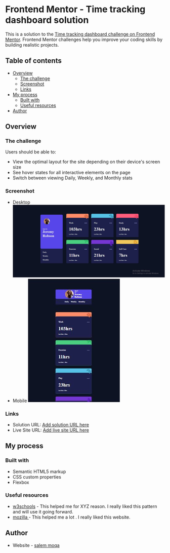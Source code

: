 # Frontend Mentor - Time tracking dashboard solution

This is a solution to the [Time tracking dashboard challenge on Frontend Mentor](https://www.frontendmentor.io/challenges/time-tracking-dashboard-UIQ7167Jw). Frontend Mentor challenges help you improve your coding skills by building realistic projects. 

## Table of contents

- [Overview](#overview)
  - [The challenge](#the-challenge)
  - [Screenshot](#screenshot)
  - [Links](#links)
- [My process](#my-process)
  - [Built with](#built-with)
  - [Useful resources](#useful-resources)
- [Author](#author)




## Overview

### The challenge

Users should be able to:

- View the optimal layout for the site depending on their device's screen size
- See hover states for all interactive elements on the page
- Switch between viewing Daily, Weekly, and Monthly stats

### Screenshot
- Desktop
![Desktop screenshot](screenshot/Desktop.JPG)
- Mobile
![Mobile screenshot](screenshot/mobile.JPG)


### Links

- Solution URL: [Add solution URL here](https://your-solution-url.com)
- Live Site URL: [Add live site URL here](https://your-live-site-url.com)

## My process

### Built with

- Semantic HTML5 markup
- CSS custom properties
- Flexbox





### Useful resources

- [w3schools](hthttps://www.w3schools.comm) - This helped me for XYZ reason. I really liked this pattern and will use it going forward.
- [mozilla ](https://developer.mozilla.org/en-US/docs/Web/CSS) - This helped me a lot . I really liked this website.




## Author

- Website - [salem moqa](https://github.com/moqasalem)


